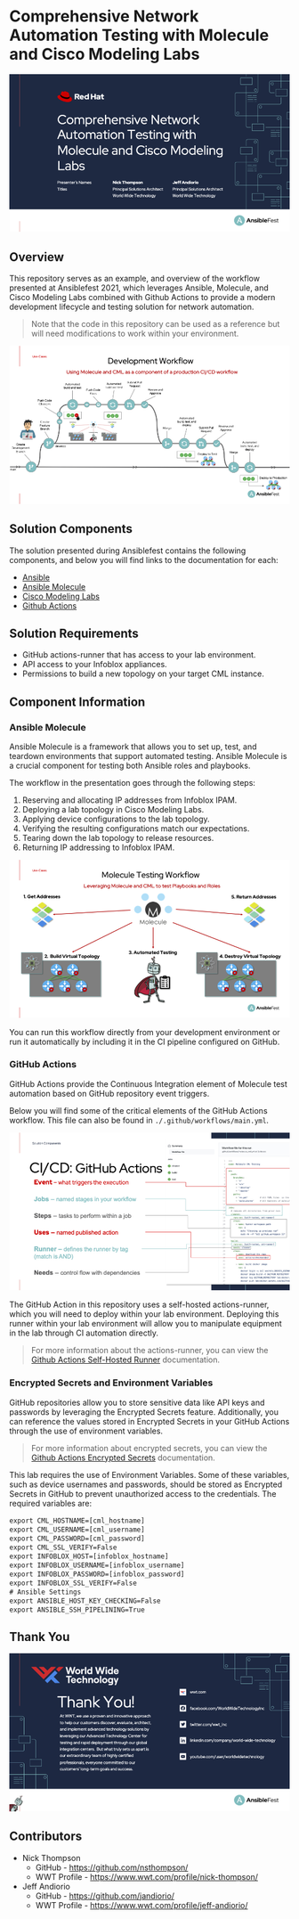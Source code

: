 # Comprehensive Network Automation Testing with Molecule and Cisco Modeling Labs

![title-slide](_images/preso-title-slide.png)

## Overview

This repository serves as an example, and overview of the workflow presented at Ansiblefest 2021, which leverages Ansible, Molecule, and Cisco Modeling Labs combined with Github Actions to provide a modern development lifecycle and testing solution for network automation.

> Note that the code in this repository can be used as a reference but will need modifications to work within your environment.

![development-workflow](_images/preso-development-workflow.png)

## Solution Components

The solution presented during Ansiblefest contains the following components, and below you will find links to the documentation for each:

* [Ansible](https://docs.ansible.com/)
* [Ansible Molecule](https://molecule.readthedocs.io/en/latest/index.html)
* [Cisco Modeling Labs](https://developer.cisco.com/modeling-labs/)
* [Github Actions](https://docs.github.com/en/actions)

## Solution Requirements

* GitHub actions-runner that has access to your lab environment.
* API access to your Infoblox appliances.
* Permissions to build a new topology on your target CML instance.

## Component Information

### Ansible Molecule

Ansible Molecule is a framework that allows you to set up, test, and teardown environments that support automated testing. Ansible Molecule is a crucial component for testing both Ansible roles and playbooks.

The workflow in the presentation goes through the following steps:

1. Reserving and allocating IP addresses from Infoblox IPAM.
2. Deploying a lab topology in Cisco Modeling Labs.
3. Applying device configurations to the lab topology.
4. Verifying the resulting configurations match our expectations.
5. Tearing down the lab topology to release resources.
6. Returning IP addressing to Infoblox IPAM.

![molecule-workflow](_images/preso-molecule-workflow.png)

You can run this workflow directly from your development environment or run it automatically by including it in the CI pipeline configured on GitHub.

### GitHub Actions

GitHub Actions provide the Continuous Integration element of Molecule test automation based on GitHub repository event triggers.

Below you will find some of the critical elements of the GitHub Actions workflow.  This file can also be found in `./.github/workflows/main.yml`.

![github-actions](_images/preso-github-actions.png)

The GitHub Action in this repository uses a self-hosted actions-runner, which you will need to deploy within your lab environment.  Deploying this runner within your lab environment will allow you to manipulate equipment in the lab through CI automation directly.

> For more information about the actions-runner, you can view the [Github Actions Self-Hosted Runner](https://docs.github.com/en/actions/hosting-your-own-runners/about-self-hosted-runners) documentation.

### Encrypted Secrets and Environment Variables

GitHub repositories allow you to store sensitive data like API keys and passwords by leveraging the Encrypted Secrets feature. Additionally, you can reference the values stored in Encrypted Secrets in your GitHub Actions through the use of environment variables.

> For more information about encrypted secrets, you can view the [Github Actions Encrypted Secrets](https://docs.github.com/en/actions/security-guides/encrypted-secrets) documentation.

This lab requires the use of Environment Variables.  Some of these variables, such as device usernames and passwords, should be stored as Encrypted Secrets in GitHub to prevent unauthorized access to the credentials.  The required variables are:

```environment
export CML_HOSTNAME=[cml_hostname]
export CML_USERNAME=[cml_username]
export CML_PASSWORD=[cml_password]
export CML_SSL_VERIFY=False
export INFOBLOX_HOST=[infoblox_hostname]
export INFOBLOX_USERNAME=[infoblox_username]
export INFOBLOX_PASSWORD=[infoblox_password]
export INFOBLOX_SSL_VERIFY=False
# Ansible Settings
export ANSIBLE_HOST_KEY_CHECKING=False
export ANSIBLE_SSH_PIPELINING=True
```

## Thank You

![thank-you](_images/preso-thank-you.png)

## Contributors

* Nick Thompson
  * GitHub - <https://github.com/nsthompson/>
  * WWT Profile - <https://www.wwt.com/profile/nick-thompson/>
* Jeff Andiorio
  * GitHub - <https://github.com/jandiorio/>
  * WWT Profile - <https://www.wwt.com/profile/jeff-andiorio/>
